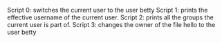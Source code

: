 Script 0: switches the current user to the user betty
Script 1: prints the effective username of the current user.
Script 2: prints all the groups the current user is part of.
Script 3: changes the owner of the file hello to the user betty
